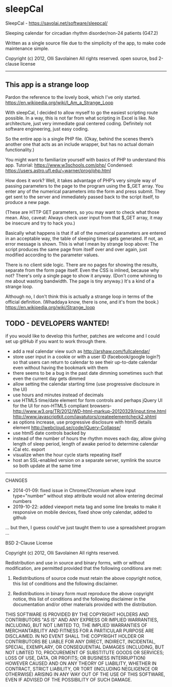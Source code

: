 # sleepCal

SleepCal - https://savolai.net/software/sleepcal/

Sleeping calendar for circadian rhythm disorder/non-24 patients (G47.2)

Written as a single source file due to the simplicity of the app, to make code maintenance simple.

Copyright (c) 2012, Olli Savolainen 
All rights reserved. 
open source, bsd 2-clause license

***

## This app is a strange loop

Pardon the reference to the lovely book, which I've only started.
https://en.wikipedia.org/wiki/I_Am_a_Strange_Loop

With sleepCal, I decided to allow myself to go the easiest scripting route possible. In a way, this is not far from what scripting in Excel is like. No architecture, just very immediate goal centered coding. Definitely not software engineering, just easy coding.

So the entire app is a single PHP file. (Okay, behind the scenes there’s another one that acts as an include wrapper, but has no actual domain functionality.)

You might want to familiarize yourself with basics of PHP to understand this app.
Tutorial: https://www.w3schools.com/php/
Condensed: https://users.astro.ufl.edu/~warner/prog/php.html

How does it work? Well, it takes advantage of PHP’s very simple way of passing parameters to the page to the program using the $_GET array. You enter any of the numerical parameters into the form and press submit. They get sent to the server and immediately passed back to the script itself, to produce a new page. 

(These are HTTP GET parameters, so you may want to check what those mean. 
Also, caveat: Always check user input from that $_GET array, it may be insecure and try to hack you.) 

Basically what happens is that if all of the numerical parameters are entered in an acceptable way, the table of sleeping times gets generated. If not, an error message is shown. This is what I mean by strange loop above: The script produces the same page from itself over and over again, just modified according to the parameter values. 

There is no client side logic. There are no pages for showing the results, separate from the form page itself. Even the CSS is inlined, because why not? There's only a single page to show it anyway. (Don't come whining to me about wasting bandwidth. The page is tiny anyway.) It's a kind of a strange loop.

Although no, I don't think this is actually a strange loop in terms of the official definition. (Whaddaya know, there is one, and it's from the book.)
https://en.wikipedia.org/wiki/Strange_loop


## TODO - DEVELOPERS WANTED!

if you would like to develop this further, patches are welcome and I could set up gitHub if you want to work through there.
* add a real calendar view such as http://arshaw.com/fullcalendar/
* store user input in a cookie or with a user ID (facebook/google login?) so that users can return to calendar to see their up-to-date calendar even without having the bookmark with them
* there seems to be a bug in the past date dimming sometimes such that even the current day gets dimmed
* allow setting the calendar starting time (use progressive disclosure in the UI)
* use hours and minutes instead of decimals
* use HTML5 time/date element for form controls and perhaps jQuery UI for the UI for non-HTML5 compliant browsers- http://www.w3.org/TR/2012/WD-html-markup-20120329/input.time.html  http://www.javascriptkit.com/javatutors/createelementcheck2.shtml
* as options increase, use progressive disclosure with html5 details element http://webcloud.se/code/jQuery-Collapse/
* use html5 date controls backed by
* instead of the number of hours the rhythm moves each day, allow giving length of sleep period, length of awake period to determine calendar 
* iCal etc. export
* visualize when the hour cycle starts repeating itself
* host an SSL-enabled version on a separate server, symlink the source so both update at the same time
*** 
CHANGES
* 2014-01-09: fixed issue in Chrome/Chromium where input type="number" without step attribute would not allow entering decimal numbers
* 2019-10-22: added viewport meta tag and some line breaks to make it responsive on mobile devices, fixed show only calendar, added to github


... but then, I guess could've just taught them to use a spreadsheet program ...


BSD 2-Clause License

Copyright (c) 2012, Olli Savolainen
All rights reserved.

Redistribution and use in source and binary forms, with or without
modification, are permitted provided that the following conditions are met:

1. Redistributions of source code must retain the above copyright notice, this
   list of conditions and the following disclaimer.

2. Redistributions in binary form must reproduce the above copyright notice,
   this list of conditions and the following disclaimer in the documentation
   and/or other materials provided with the distribution.

THIS SOFTWARE IS PROVIDED BY THE COPYRIGHT HOLDERS AND CONTRIBUTORS "AS IS"
AND ANY EXPRESS OR IMPLIED WARRANTIES, INCLUDING, BUT NOT LIMITED TO, THE
IMPLIED WARRANTIES OF MERCHANTABILITY AND FITNESS FOR A PARTICULAR PURPOSE ARE
DISCLAIMED. IN NO EVENT SHALL THE COPYRIGHT HOLDER OR CONTRIBUTORS BE LIABLE
FOR ANY DIRECT, INDIRECT, INCIDENTAL, SPECIAL, EXEMPLARY, OR CONSEQUENTIAL
DAMAGES (INCLUDING, BUT NOT LIMITED TO, PROCUREMENT OF SUBSTITUTE GOODS OR
SERVICES; LOSS OF USE, DATA, OR PROFITS; OR BUSINESS INTERRUPTION) HOWEVER
CAUSED AND ON ANY THEORY OF LIABILITY, WHETHER IN CONTRACT, STRICT LIABILITY,
OR TORT (INCLUDING NEGLIGENCE OR OTHERWISE) ARISING IN ANY WAY OUT OF THE USE
OF THIS SOFTWARE, EVEN IF ADVISED OF THE POSSIBILITY OF SUCH DAMAGE.
